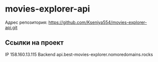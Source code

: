 # movies-explorer-api

Адрес репозитория: https://github.com/Kseniya554/movies-explorer-api.git

## Ссылки на проект

IP 158.160.13.115
Backend api.best-movies-explorer.nomoredomains.rocks
